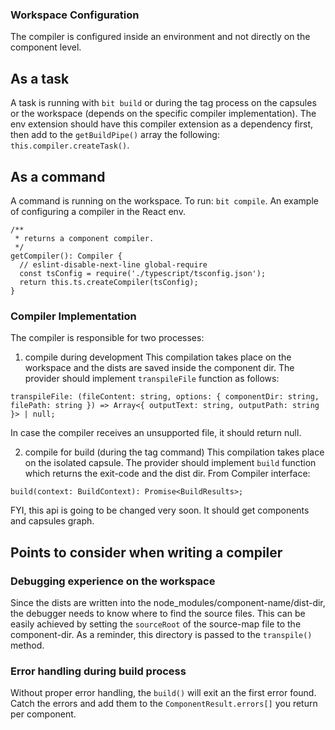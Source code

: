 ### Workspace Configuration

The compiler is configured inside an environment and not directly on the component level.

## As a task
A task is running with `bit build` or during the tag process on the capsules or the workspace (depends on the specific compiler implementation).
The env extension should have this compiler extension as a dependency first, then add to the `getBuildPipe()` array the following: `this.compiler.createTask()`.

## As a command
A command is running on the workspace.
To run: `bit compile`.
An example of configuring a compiler in the React env.
```
/**
 * returns a component compiler.
 */
getCompiler(): Compiler {
  // eslint-disable-next-line global-require
  const tsConfig = require('./typescript/tsconfig.json');
  return this.ts.createCompiler(tsConfig);
}
```

### Compiler Implementation
The compiler is responsible for two processes:
1. compile during development
This compilation takes place on the workspace and the dists are saved inside the component dir.
The provider should implement `transpileFile` function as follows:
```
transpileFile: (fileContent: string, options: { componentDir: string, filePath: string }) => Array<{ outputText: string, outputPath: string }> | null;
```
In case the compiler receives an unsupported file, it should return null.

2. compile for build (during the tag command)
This compilation takes place on the isolated capsule.
The provider should implement `build` function which returns the exit-code and the dist dir.
From Compiler interface:
```
build(context: BuildContext): Promise<BuildResults>;
```
FYI, this api is going to be changed very soon. It should get components and capsules graph.

## Points to consider when writing a compiler

### Debugging experience on the workspace
Since the dists are written into the node_modules/component-name/dist-dir, the debugger needs to know where to find the source files. This can be easily achieved by setting the `sourceRoot` of the source-map file to the component-dir. As a reminder, this directory is passed to the `transpile()` method.

### Error handling during build process
Without proper error handling, the `build()` will exit an the first error found. Catch the errors and add them to the `ComponentResult.errors[]` you return per component.